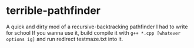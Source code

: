 # terrible-pathfinder
A quick and dirty mod of a recursive-backtracking pathfinder I had to write for school
If you wanna use it, build compile it with ```g++ *.cpp [whatever options ig]``` and run redirect testmaze.txt into it.
